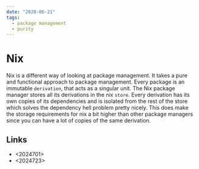 ```yaml
---
date: "2020-06-21"
tags:
  - package management
  - purity
---
```


# Nix

Nix is a different way of looking at package management. It takes a pure and functional approach to package management. Every package is an immutable `derivation`, that acts as a singular unit. The Nix package manager stores all its derivations in the nix `store`. Every derivation has its own copies of its dependencies and is isolated from the rest of the store which solves the dependency hell problem pretty nicely. This does make the storage requirements for nix a bit higher than other package managers since you can have a lot of copies of the same derivation.

## Links

* <2024701>
* <2024723>
